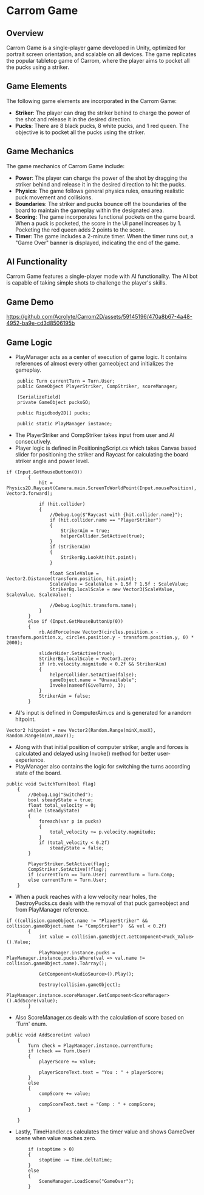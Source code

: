 # Carrom Game

## Overview

Carrom Game is a single-player game developed in Unity, optimized for portrait screen orientation, and scalable on all devices. The game replicates the popular tabletop game of Carrom, where the player aims to pocket all the pucks using a striker.

## Game Elements
The following game elements are incorporated in the Carrom Game:
- **Striker**: The player can drag the striker behind to charge the power of the shot and release it in the desired direction.
- **Pucks**: There are 8 black pucks, 8 white pucks, and 1 red queen. The objective is to pocket all the pucks using the striker.

## Game Mechanics
The game mechanics of Carrom Game include:

- **Power**: The player can charge the power of the shot by dragging the striker behind and release it in the desired direction to hit the pucks.
- **Physics**: The game follows general physics rules, ensuring realistic puck movement and collisions.
- **Boundaries**: The striker and pucks bounce off the boundaries of the board to maintain the gameplay within the designated area. 
- **Scoring**: The game incorporates functional pockets on the game board. When a puck is pocketed, the score in the UI panel increases by 1. Pocketing the red queen adds 2 points to the score.
- **Timer**: The game includes a 2-minute timer. When the timer runs out, a "Game Over" banner is displayed, indicating the end of the game.



## AI Functionality

Carrom Game features a single-player mode with AI functionality. The AI bot is capable of taking simple shots to challenge the player's skills.

## Game Demo

https://github.com/Acrolyte/Carrom2D/assets/59145196/470a8b67-4a48-4952-ba9e-cd3d8506195b

## Game Logic

- PlayManager acts as a center of execution of game logic. It contains references of almost every other gameobject and initializes the gameplay.
```
    public Turn currentTurn = Turn.User;
    public GameObject PlayerStriker, CompStriker, scoreManager;

    [SerializeField]
    private GameObject pucksGO;

    public Rigidbody2D[] pucks;

    public static PlayManager instance;
```
- The PlayerStriker and CompStriker takes input from user and AI consecutively. 
- Player logic is defined in PositioningScript.cs which takes Canvas based slider for positioning the striker and Raycast for calculating the board striker angle and power level.
```
if (Input.GetMouseButton(0))
        {
            hit = Physics2D.Raycast(Camera.main.ScreenToWorldPoint(Input.mousePosition), Vector3.forward);

            if (hit.collider)
            {
                //Debug.Log($"Raycast with {hit.collider.name}");
                if (hit.collider.name == "PlayerStriker")
                { 
                    StrikerAim = true;
                    helperCollider.SetActive(true);
                }
                if (StrikerAim)
                {
                    StrikerBg.LookAt(hit.point);
                }

                float ScaleValue = Vector2.Distance(transform.position, hit.point);
                ScaleValue = ScaleValue > 1.5f ? 1.5f : ScaleValue;
                StrikerBg.localScale = new Vector3(ScaleValue, ScaleValue, ScaleValue);
                
                //Debug.Log(hit.transform.name);
            }
        }
        else if (Input.GetMouseButtonUp(0))
        {
            rb.AddForce(new Vector3(circles.position.x - transform.position.x, circles.position.y - transform.position.y, 0) * 2000);
            
            sliderHider.SetActive(true);
            StrikerBg.localScale = Vector3.zero;
            if (rb.velocity.magnitude < 0.2f && StrikerAim)
            {
                helperCollider.SetActive(false);
                gameObject.name = "Unavailable";
                Invoke(nameof(GiveTurn), 3);
            }
            StrikerAim = false;
        }
```
- AI's input is defined in ComputerAim.cs and is generated for a random hitpoint.
```
Vector2 hitpoint = new Vector2(Random.Range(minX,maxX), Random.Range(minY,maxY));
```
- Along with that initial position of computer striker, angle and forces is calculated and delayed using Invoke() method for better user-experience.
- PlayManager also contains the logic for switching the turns according state of the board.
```
public void SwitchTurn(bool flag)
    {
        //Debug.Log("Switched");
        bool steadyState = true;
        float total_velocity = 0;
        while (steadyState)
        {
            foreach(var p in pucks)
            {
                total_velocity += p.velocity.magnitude;
            }
            if (total_velocity < 0.2f) 
                steadyState = false;
        }

        PlayerStriker.SetActive(flag);
        CompStriker.SetActive(!flag);
        if (currentTurn == Turn.User) currentTurn = Turn.Comp;
        else currentTurn = Turn.User;
    }
```
- When a puck reaches with a low velocity near holes, the DestroyPucks.cs deals with the removal of that puck gameobject and from PlayManager reference.
```
if ((collision.gameObject.name != "PlayerStriker" && collision.gameObject.name != "CompStriker")  && vel < 0.2f)
        {
            int value = collision.gameObject.GetComponent<Puck_Value>().Value;
            
            PlayManager.instance.pucks = PlayManager.instance.pucks.Where(val => val.name != collision.gameObject.name).ToArray();

            GetComponent<AudioSource>().Play();

            Destroy(collision.gameObject);
            PlayManager.instance.scoreManager.GetComponent<ScoreManager>().AddScore(value);
        }
```
- Also ScoreManager.cs deals with the calculation of score based on 'Turn' enum.
```
public void AddScore(int value)
    {
        Turn check = PlayManager.instance.currentTurn;
        if (check == Turn.User)
        {
            playerScore += value;

            playerScoreText.text = "You : " + playerScore;
        }
        else
        {
            compScore += value;

            compScoreText.text = "Comp : " + compScore;
        }

    }
```
- Lastly, TimeHandler.cs calculates the timer value and shows GameOver scene when value reaches zero.
```
        if (stoptime > 0)
        {
            stoptime -= Time.deltaTime;
        }
        else
        {
            SceneManager.LoadScene("GameOver");
        }
```
